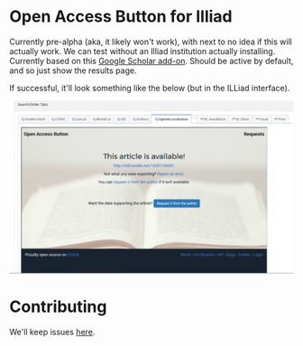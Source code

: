 # Open Access Button for Illiad

Currently pre-alpha (aka, it likely won't work), with next to no idea if this will actually work. We can test without an Illiad institution actually installing. Currently based on this [Google Scholar add-on](https://prometheus.atlas-sys.com/display/ILLiadAddons/*ILLiad+Google+Scholar+Search+Addon). Should be active by default, and so just show the results page.

If successful, it'll look something like the below (but in the ILLiad interface).

![fingers crossed!](https://github.com/OAButton/Open-Access-Button-for-Illiad/blob/master/if_all_is_well.png?raw=true)

# Contributing

We'll keep issues [here](https://github.com/OAButton/discussion/issues).
